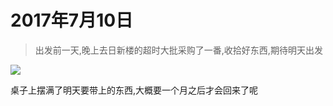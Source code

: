 <script src="../../../js/lazysize.min.js"></script>
<script src="../../../js/head.js"></script>
<link href="../../../css/style.css" rel="stylesheet" >

# 2017年7月10日
> 出发前一天,晚上去日新楼的超时大批采购了一番,收拾好东西,期待明天出发

![](https://yumiao-static.oss-cn-beijing.aliyuncs.com/image/2017/07/10/IMG_1.jpg)

桌子上摆满了明天要带上的东西,大概要一个月之后才会回来了呢

<script src="../../../js/x-oss-process.js"></script>